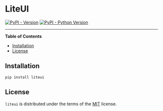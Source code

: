 # LiteUI

[![PyPI - Version](https://img.shields.io/pypi/v/liteui.svg)](https://pypi.org/project/liteui)
[![PyPI - Python Version](https://img.shields.io/pypi/pyversions/liteui.svg)](https://pypi.org/project/liteui)

-----

**Table of Contents**

- [Installation](#installation)
- [License](#license)

## Installation

```console
pip install liteui
```

## License

`liteui` is distributed under the terms of the [MIT](https://spdx.org/licenses/MIT.html) license.
